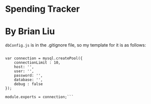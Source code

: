 # Spending Tracker
# By Brian Liu

`dbConfig.js` is in the .gitignore file, so my template for it is as follows:

```const mysql = require('mysql');

var connection = mysql.createPool({
    connectionLimit : 10,
    host: '',
    user: '',
    password: '',
    database: '',
    debug : false 
});

module.exports = connection;```
